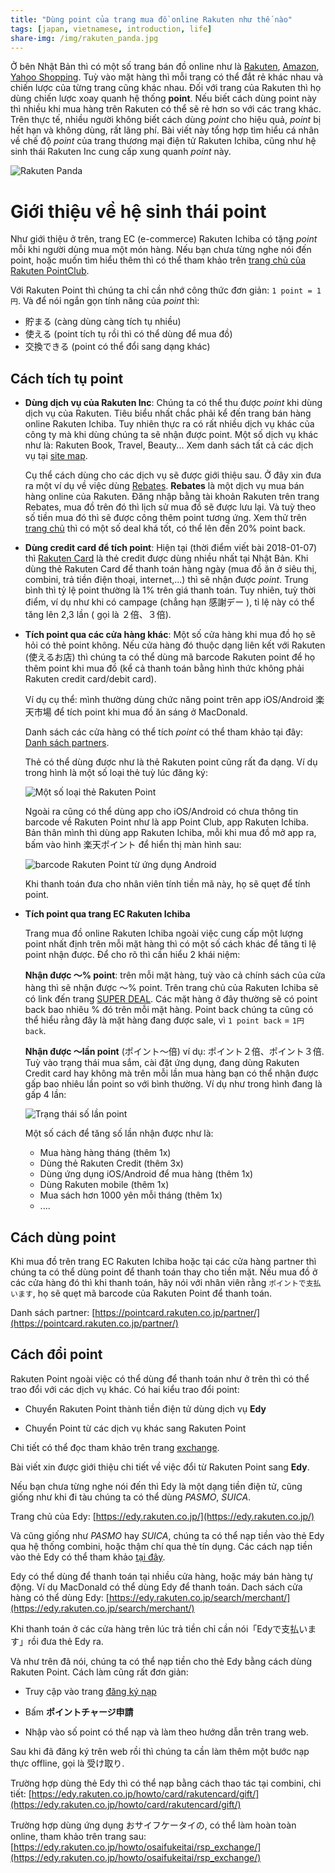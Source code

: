 ```yaml
---
title: "Dùng point của trang mua đồ online Rakuten như thế nào"
tags: [japan, vietnamese, introduction, life]
share-img: /img/rakuten_panda.jpg
---
```


Ở bên Nhật Bản thì có một số trang bán đồ online như là [Rakuten](https://www.rakuten.co.jp/), [Amazon](https://www.amazon.co.jp/), [Yahoo Shopping](https://shopping.yahoo.co.jp/). Tuỳ vào mặt hàng thì mỗi trang có thể đắt rẻ khác nhau và chiến lược của từng trang cũng khác nhau. Đối với trang của Rakuten thì họ dùng chiến lược xoay quanh hệ thống **point**. Nếu biết cách dùng point này thì nhiều khi mua hàng trên Rakuten có thể sẽ rẻ hơn so với các trang khác. Trên thực tế, nhiều người không biết cách dùng *point* cho hiệu quả, *point* bị hết hạn và không dùng, rất lãng phí. Bài viết này tổng hợp tìm hiểu cá nhân về chế độ *point* của trang thương mại điện tử Rakuten Ichiba, cũng như hệ sinh thái Rakuten Inc cung cấp xung quanh *point* này.

![Rakuten Panda](/img/rakuten_panda.jpg)

# Giới thiệu về hệ sinh thái point

Như giới thiệu ở trên, trang EC (e-commerce) Rakuten Ichiba có tặng *point* mỗi khi người dùng mua một món hàng. Nếu bạn chưa từng nghe nói đến point, hoặc muốn tìm hiểu thêm thì có thể tham khảo trên [trang chủ của Rakuten PointClub](https://point.rakuten.co.jp/guidance/?l-id=point_header_guidance).

Với Rakuten Point thì chúng ta chỉ cần nhớ công thức đơn giản: `1 point = 1円`. Và để nói ngắn gọn tính năng của *point* thì:

* 貯まる (càng dùng càng tích tụ nhiều)
* 使える (point tích tụ rồi thì có thể dùng để mua đồ)
* 交換できる (point có thể đổi sang dạng khác)

## Cách tích tụ point

* **Dùng dịch vụ của Rakuten Inc**: Chúng ta có thể thu được *point* khi dùng dịch vụ của Rakuten. Tiêu biểu nhất chắc phải kể đến trang bán hàng online Rakuten Ichiba. Tuy nhiên thực ra có rất nhiều dịch vụ khác của công ty mà khi dùng chúng ta sẽ nhận được point. Một số dịch vụ khác như là: Rakuten Book, Travel, Beauty... Xem danh sách tất cả các dịch vụ tại [site map](https://www.rakuten.co.jp/sitemap/). 

  Cụ thể cách dùng cho các dịch vụ sẽ được giới thiệu sau. Ở đây xin đưa ra một ví dụ về việc dùng [Rebates](https://www.rebates.jp/static/sem). **Rebates** là một dịch vụ mua bán hàng online của Rakuten. Đăng nhập bằng tài khoản Rakuten trên trang Rebates, mua đồ trên đó thì lịch sử mua đồ sẽ được lưu lại. Và tuỳ theo số tiền mua đó thì sẽ được công thêm point tương ứng. Xem thử trên [trang chủ](https://www.rebates.jp/) thì có một số deal khá tốt, có thể lên đến 20% point back.

* **Dùng credit card để tích point**: Hiện tại (thời điểm viết bài 2018-01-07) thì [Rakuten Card](https://www.rakuten-card.co.jp/) là thẻ credit được dùng nhiều nhất tại Nhật Bản. Khi dùng thẻ Rakuten Card để thanh toán hàng ngày (mua đồ ăn ở siêu thị, combini, trả tiền điện thoại, internet,...) thì sẽ nhận được *point*. Trung bình thì tỷ lệ point thường là 1% trên giá thanh toán. Tuy nhiên, tuỳ thời điểm, ví dụ như khi có campage (chẳng hạn 感謝デー ), tỉ lệ này có thể tăng lên 2,3 lần ( gọi là ２倍、３倍).

* **Tích point qua các cửa hàng khác**: Một số cửa hàng khi mua đồ họ sẽ hỏi có thẻ point không. Nếu cửa hàng đó thuộc dạng liên kết với Rakuten (使えるお店) thì chúng ta có thể dùng mã barcode Rakuten point để họ thêm point khi mua đồ (kể cả thanh toán bằng hình thức không phải Rakuten credit card/debit card). 

  Ví dụ cụ thể: mình thường dùng chức năng point trên app iOS/Android 楽天市場 để tích point khi mua đồ ăn sáng ở MacDonald. 
  
  Danh sách các cửa hàng có thể tích *point* có thể tham khảo tại đây: [Danh sách partners](https://pointcard.rakuten.co.jp/partner/).

  Thẻ có thể dùng được như là thẻ Rakuten point cũng rất đa dạng. Ví dụ trong hình là một số loại thẻ tuỳ lúc đăng ký:

  ![Một số loại thẻ Rakuten Point](/img/rakuten_point_card.png)

  Ngoài ra cũng có thể dùng app cho iOS/Android có chưa thông tin barcode về Rakuten Point như là app Point Club, app Rakuten Ichiba. Bản thân mình thì dùng app Rakuten Ichiba, mỗi khi mua đồ mở app ra, bấm vào hình 楽天ポイント để hiển thị màn hình sau:

  ![barcode Rakuten Point từ ứng dụng Android](/img/rakuten_point_app.png)

  Khi thanh toán đưa cho nhân viên tính tiền mã này, họ sẽ quẹt để tính point.

* **Tích point qua trang EC Rakuten Ichiba**

  Trang mua đồ online Rakuten Ichiba ngoài việc cung cấp một lượng point nhất định trên mỗi mặt hàng thì có một số cách khác để tăng tỉ lệ point nhận được. Để cho rõ thì cần hiểu 2 khái niệm: 

  **Nhận được 〜% point**: trên mỗi mặt hàng, tuỳ vào cả chính sách của cửa hàng thì sẽ nhận được 〜% point. Trên trang chủ của Rakuten Ichiba sẽ có link đến trang [SUPER DEAL](https://event.rakuten.co.jp/superdeal/timesale/). Các mặt hàng ở đây thường sẽ có point back bao nhiêu % đó trên mỗi mặt hàng. Point back chúng ta cũng có thể hiểu rằng đây là mặt hàng đang được sale, vì `1 point back` = `1円 back`.

  **Nhận được 〜lần point** (ポイント〜倍) ví dụ: ポイント２倍、ポイント３倍. Tuỳ vào trạng thái mua sắm, cài đặt ứng dụng, đang dùng Rakuten Credit card hay không mà trên mỗi lần mua hàng bạn có thể nhận được gấp bao nhiêu lần point so với bình thường. Ví dụ như trong hình đang là gấp 4 lần:

  ![Trạng thái số lần point](/img/rakuten_point.png)

    Một số cách để tăng số lần nhận được như là:

    * Mua hàng hàng tháng (thêm 1x)
    * Dùng thẻ Rakuten Credit (thêm 3x)
    * Dùng ứng dụng iOS/Android để mua hàng (thêm 1x)
    * Dùng Rakuten mobile (thêm 1x)
    * Mua sách hơn 1000 yên mỗi tháng (thêm 1x)
    * ....

## Cách dùng point

Khi mua đồ trên trang EC Rakuten Ichiba hoặc tại các cửa hàng partner thì chúng ta có thể dùng point để thanh toán thay cho tiền mặt. Nếu mua đồ ở các cửa hàng đó thì khi thanh toán, hãy nói với nhân viên rằng `ポイントで支払います`, họ sẽ quẹt mã barcode của Rakuten Point để thanh toán.

Danh sách partner: [https://pointcard.rakuten.co.jp/partner/](https://pointcard.rakuten.co.jp/partner/)

## Cách đổi point

<script async src="//pagead2.googlesyndication.com/pagead/js/adsbygoogle.js"></script>
<ins class="adsbygoogle"
     style="display:block; text-align:center;"
     data-ad-layout="in-article"
     data-ad-format="fluid"
     data-ad-client="ca-pub-2750437710821247"
     data-ad-slot="8905029259"></ins>
<script>
     (adsbygoogle = window.adsbygoogle || []).push({});
</script>

Rakuten Point ngoài việc có thể dùng để thanh toán như ở trên thì có thể trao đổi với các dịch vụ khác. Có hai kiểu trao đổi point:

* Chuyển Rakuten Point thành tiền điện tử dùng dịch vụ **Edy**

* Chuyển Point từ các dịch vụ khác sang Rakuten Point

Chi tiết có thể đọc tham khảo trên trang [exchange](https://point.rakuten.co.jp/exchange/).

Bài viết xin được giới thiệu chi tiết về việc đổi từ Rakuten Point sang **Edy**.

Nếu bạn chưa từng nghe nói đến thì Edy là một dạng tiền điện tử, cũng giống như khi đi tàu chúng ta có thể dùng *PASMO*, *SUICA*.

Trang chủ của Edy: [https://edy.rakuten.co.jp/](https://edy.rakuten.co.jp/)

Và cũng giống như *PASMO* hay *SUICA*, chúng ta có thể nạp tiền vào thẻ Edy qua hệ thống combini, hoặc thậm chí qua thẻ tín dụng. Các cách nạp tiền vào thẻ Edy có thể tham khảo [tại đây](https://edy.rakuten.co.jp/howto/charge/).

Edy có thể dùng để thanh toán tại nhiều cửa hàng, hoặc máy bán hàng tự động. Ví dụ MacDonald có thể dùng Edy để thanh toán. Dach sách cửa hàng có thể dùng Edy: [https://edy.rakuten.co.jp/search/merchant/](https://edy.rakuten.co.jp/search/merchant/)

Khi thanh toán ở các cửa hàng trên lúc trả tiền chỉ cần nói「Edyで支払います」rồi đưa thẻ Edy ra.

Và như trên đã nói, chúng ta có thể nạp tiền cho thẻ Edy bằng cách dùng Rakuten Point. Cách làm cũng rất đơn giản:

* Truy cập vào trang [đăng ký nạp](https://pointcharge.edy.rakuten.co.jp/exchange/edy/)

* Bấm **ポイントチャージ申請**

* Nhập vào số point có thể nạp và làm theo hướng dẫn trên trang web.

Sau khi đã đăng ký trên web rồi thì chúng ta cần làm thêm một bước nạp thực offline, gọi là 受け取り.
 
Trường hợp dùng thẻ Edy thì có thể nạp bằng cách thao tác tại combini, chi tiết: [https://edy.rakuten.co.jp/howto/card/rakutencard/gift/](https://edy.rakuten.co.jp/howto/card/rakutencard/gift/)

Trường hợp dùng ứng dụng おサイフケータイの, có thể làm hoàn toàn online, tham khảo trên trang sau: [https://edy.rakuten.co.jp/howto/osaifukeitai/rsp_exchange/](https://edy.rakuten.co.jp/howto/osaifukeitai/rsp_exchange/)

<script async src="//pagead2.googlesyndication.com/pagead/js/adsbygoogle.js"></script>
<ins class="adsbygoogle"
     style="display:block; text-align:center;"
     data-ad-layout="in-article"
     data-ad-format="fluid"
     data-ad-client="ca-pub-2750437710821247"
     data-ad-slot="8905029259"></ins>
<script>
     (adsbygoogle = window.adsbygoogle || []).push({});
</script>

